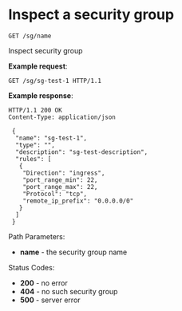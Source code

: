 # Inspect a security group

`GET /sg/name`

Inspect security group

**Example request**:

    GET /sg/sg-test-1 HTTP/1.1

**Example response**:

    HTTP/1.1 200 OK
    Content-Type: application/json

     {
      "name": "sg-test-1",
      "type": "",
      "description": "sg-test-description",
      "rules": [
       {
        "Direction": "ingress",
        "port_range_min": 22,
        "port_range_max": 22,
        "Protocol": "tcp",
        "remote_ip_prefix": "0.0.0.0/0"
       }
      ]
     }

Path Parameters:

- **name** - the security group name

Status Codes:

-   **200** - no error
-   **404** - no such security group
-   **500** - server error
